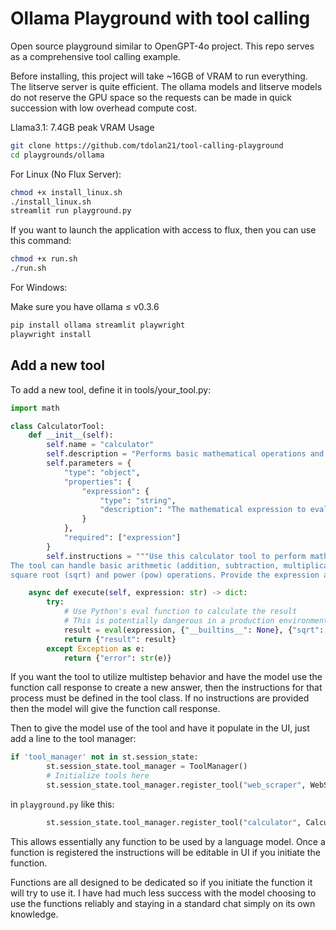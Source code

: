 # Ollama Playground with tool calling

Open source playground similar to OpenGPT-4o project. This repo serves as a comprehensive tool calling example.

Before installing, this project will take ~16GB of VRAM to run everything. The litserve server is quite efficient. The ollama models and litserve models do not reserve the GPU space so the requests can be made in quick succession with low overhead compute cost. 

Llama3.1: 7.4GB peak VRAM Usage


```bash
git clone https://github.com/tdolan21/tool-calling-playground
cd playgrounds/ollama
```
For Linux (No Flux Server):

```bash
chmod +x install_linux.sh
./install_linux.sh
streamlit run playground.py
```
If you want to launch the application with access to flux, then you can use this command:
```bash
chmod +x run.sh
./run.sh
```

For Windows:

Make sure you have ollama ≤ v0.3.6

```bash
pip install ollama streamlit playwright
playwright install
```

## Add a new tool 

To add a new tool, define it in tools/your_tool.py:

```python
import math

class CalculatorTool:
    def __init__(self):
        self.name = "calculator"
        self.description = "Performs basic mathematical operations and some advanced functions."
        self.parameters = {
            "type": "object",
            "properties": {
                "expression": {
                    "type": "string",
                    "description": "The mathematical expression to evaluate."
                }
            },
            "required": ["expression"]
        }
        self.instructions = """Use this calculator tool to perform mathematical operations. 
The tool can handle basic arithmetic (addition, subtraction, multiplication, division) as well as 
square root (sqrt) and power (pow) operations. Provide the expression as a string, and the tool will evaluate it."""

    async def execute(self, expression: str) -> dict:
        try:
            # Use Python's eval function to calculate the result
            # This is potentially dangerous in a production environment and should be used with caution
            result = eval(expression, {"__builtins__": None}, {"sqrt": math.sqrt, "pow": math.pow})
            return {"result": result}
        except Exception as e:
            return {"error": str(e)}
```

If you want the tool to utilize multistep behavior and have the model use the function call response to create a new answer, then the instructions for that process must be defined in the tool class. If no instructions are provided then the model will give the function call response. 

Then to give the model use of the tool and have it populate in the UI, just add a line to the tool manager:
```python
if 'tool_manager' not in st.session_state:
        st.session_state.tool_manager = ToolManager()
        # Initialize tools here
        st.session_state.tool_manager.register_tool("web_scraper", WebScraper())
```
in `playground.py` like this: 

```python
        st.session_state.tool_manager.register_tool("calculator", Calculator())
```

This allows essentially any function to be used by a language model. Once a function is registered the instructions will be editable in UI if you initiate the function. 

Functions are all designed to be dedicated so if you initiate the function it will try to use it. I have had much less success with the model choosing to use the functions reliably and staying in a standard chat simply on its own knowledge.